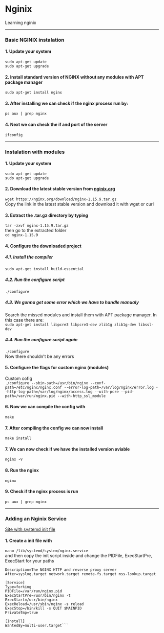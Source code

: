 # Nginix
Learning nginix

------

### Basic NGINIX instalation

#### 1. Update your system  
```sudo apt-get update```  
```sudo apt-get upgrade```  

#### 2. Install standard version of NGINX without any modules with APT package manager  
```sudo apt-get install nginx```  

#### 3. After installing we can check if the nginx process run by:  
```ps aux | grep nginx```  

#### 4. Next we can check the if and port of the server  
```ifconfig```  

------

### Instalation with modules  

#### 1. Update your system  
```sudo apt-get update```  
```sudo apt-get upgrade```  

#### 2. Download the latest stable version from [nginix.org](https://nginx.org/en/download.html)
``` wget https://nginx.org/download/nginx-1.15.9.tar.gz ```  
Copy the link in the latest stable version and download it with wget or curl

#### 3. Extract the .tar.gz directory by typing 
```tar -zxvf nginx-1.15.9.tar.gz```  
then go to the extracted folder  
```cd nginx-1.15.9```

#### 4. Configure the downloaded project

  ##### 4.1. Install the compiler  
```sudo apt-get install build-essential```

  ##### 4.2. Run the configure script
```./configure```  

  ##### 4.3. We gonna get some error which we have to handle manualy  
Search the missed modules and install them with APT package manager. In this case there are:  
```sudo apt-get install libpcre3 libpcre3-dev zlib1g zlib1g-dev libssl-dev```

  ##### 4.4. Run the configure script again
```./configure```  
Now there shouldn't be any errors

#### 5. Configure the flags for custom nginx (modules)
Custom cofig  
```./configure --sbin-path=/usr/bin/nginx --conf-path=/etc/nginx/nginx.conf --error-log-path=/var/log/nginx/error.log --http-log-path=/var/log/nginx/access.log --with-pcre --pid-path=/var/run/nginx.pid --with-http_ssl_module```  

#### 6. Now we can compile the config with  
```make```  

#### 7. After compiling the config we can now install
```make install```

#### 7. We can now check if we have the installed version aviable
```nginx -V```

#### 8. Run the nginx
```nginx```

#### 9. Check if the nginx process is run  
```ps aux | grep nginx```  

------

### Adding an Nginix Service  
[Site with systemd init file](https://www.nginx.com/resources/wiki/start/topics/examples/initscripts/)  

#### 1. Create a init file with
```nano /lib/systemd/system/nginx.service```  
and then copy the init script inside and change the PIDFile, ExecStartPre, ExecStart for your paths
```[Unit]
Description=The NGINX HTTP and reverse proxy server
After=syslog.target network.target remote-fs.target nss-lookup.target

[Service]
Type=forking
PIDFile=/var/run/nginx.pid
ExecStartPre=/usr/bin/nginx -t
ExecStart=/usr/bin/nginx
ExecReload=/usr/sbin/nginx -s reload
ExecStop=/bin/kill -s QUIT $MAINPID
PrivateTmp=true

[Install]
WantedBy=multi-user.target```
